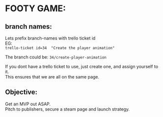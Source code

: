 

# FOOTY GAME:


## branch names:
Lets prefix branch-names with trello ticket id  
EG:   
`trello-ticket id=34  "Create the player animation"`  

The branch could be:  `34/create-player-animation`

If you dont have a trello ticket to use, just create one, and assign yourself to it.  
This ensures that we are all on the same page.  




## Objective:
Get an MVP out ASAP.  
Pitch to publishers, secure a steam page and launch strategy.




